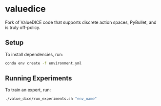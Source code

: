 # valuedice
Fork of ValueDICE code that supports discrete action spaces, PyBullet, and is truly off-policy.

## Setup
To install dependencies, run:
```bash
conda env create -f environment.yml
```

## Running Experiments
To train an expert, run:
```bash
./value_dice/run_experiments.sh "env_name"
```
